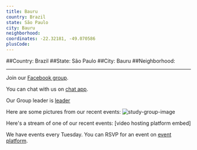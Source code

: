 ```yaml
---
title: Bauru
country: Brazil
state: São Paulo
city: Bauru
neighborhood: 
coordinates: -22.32181, -49.070586
plusCode:
---
```


##Country: Brazil
##State: São Paulo
##City: Bauru
##Neighborhood: 
*****
Join our [Facebook group](https://www.facebook.com/groups/free.code.camp.bauru).

You can chat with us on [chat app]().

Our Group leader is [leader]()

Here are some pictures from our recent events:
![study-group-image]()

Here's a stream of one of our recent events:
[video hosting platform embed]

We have events every Tuesday. You can RSVP for an event on [event platform]().
